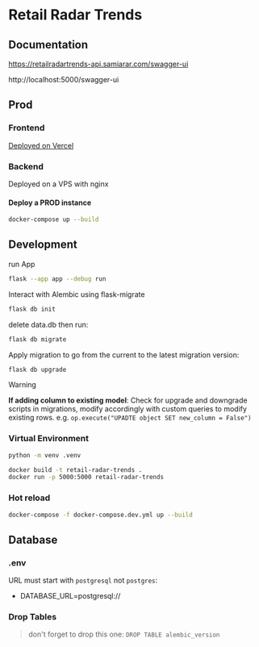 # Retail Radar Trends

## Documentation

https://retailradartrends-api.samiarar.com/swagger-ui

http://localhost:5000/swagger-ui

## Prod

### Frontend

[Deployed on Vercel](https://retail-radar-trends.vercel.app/)

### Backend

Deployed on a VPS with nginx

#### Deploy a PROD instance

```bash
docker-compose up --build
```

## Development

run App

```bash
flask --app app --debug run
```

Interact with Alembic using flask-migrate

```bash
flask db init
```

delete data.db then run:

```bash
flask db migrate
```

Apply migration to go from the current to the latest migration version:

```bash
flask db upgrade
```

> [!WARNING]  
> **If adding column to existing model**: Check for upgrade and downgrade scripts in migrations, modify accordingly with custom queries to modify existing rows. e.g. `op.execute("UPADTE object SET new_column = False")`

### Virtual Environment

```bash
python -m venv .venv
```

```bash
docker build -t retail-radar-trends .
docker run -p 5000:5000 retail-radar-trends
```

### Hot reload

```bash
docker-compose -f docker-compose.dev.yml up --build
```

## Database

### .env

URL must start with `postgresql` not `postgres`:

- DATABASE_URL=postgresql://

### Drop Tables

> don't forget to drop this one: `DROP TABLE alembic_version`
